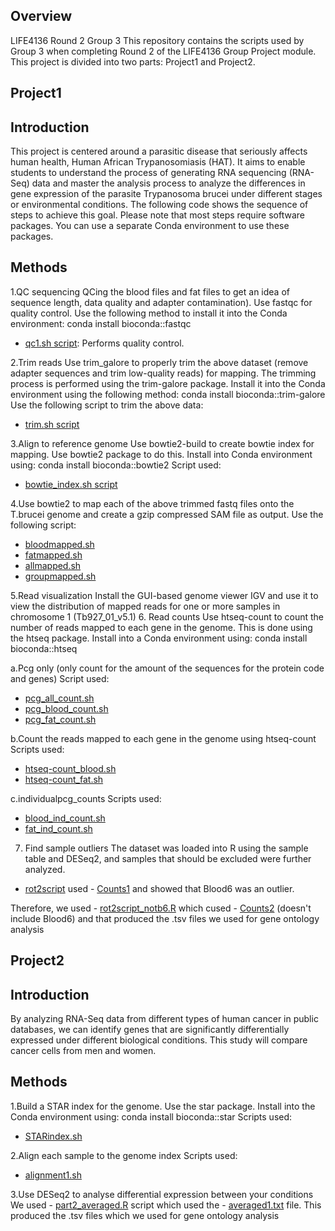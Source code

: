 ## Overview
LIFE4136 Round 2 Group 3 This repository contains the scripts used by Group 3 when completing Round 2 of the LIFE4136 Group Project module. This project is divided into two parts: Project1 and Project2.
## Project1
## Introduction
This project is centered around a parasitic disease that seriously affects human health, Human African Trypanosomiasis (HAT). It aims to enable students to understand the process of generating RNA sequencing (RNA-Seq) data and master the analysis process to analyze the differences in gene expression of the parasite Trypanosoma brucei under different stages or environmental conditions. The following code shows the sequence of steps to achieve this goal. Please note that most steps require software packages. You can use a separate Conda environment to use these packages.
## Methods
1.QC sequencing
QCing the blood files and fat files to get an idea of ​​sequence length, data quality and adapter contamination). Use fastqc for quality control. Use the following method to install it into the Conda environment:
conda install bioconda::fastqc
- [qc1.sh script](Project1/qc1.sh): Performs quality control.

2.Trim reads
Use trim_galore to properly trim the above dataset (remove adapter sequences and trim low-quality reads) for mapping. The trimming process is performed using the trim-galore package. Install it into the Conda environment using the following method:
conda install bioconda::trim-galore
Use the following script to trim the above data: 
- [trim.sh script](Project1/trim.sh)

3.Align to reference genome
Use bowtie2-build to create bowtie index for mapping. Use bowtie2 package to do this. Install into Conda environment using:
conda install bioconda::bowtie2
Script used: 
- [bowtie_index.sh script](Project1/bowtie_index.sh)

4.Use bowtie2 to map each of the above trimmed fastq files onto the T.brucei genome and create a gzip compressed SAM file as output.
Use the following script:
- [bloodmapped.sh](Project1/bloodmapped.sh)
- [fatmapped.sh](Project1/fatmapped.sh)
- [allmapped.sh](Project1/allmapped.sh)
- [groupmapped.sh](Project1/groupmapped.sh)

5.Read visualization
Install the GUI-based genome viewer IGV and use it to view the distribution of mapped reads for one or more samples in chromosome 1 (Tb927_01_v5.1)
6. Read counts
Use htseq-count to count the number of reads mapped to each gene in the genome. This is done using the htseq package. Install into a Conda environment using:
conda install bioconda::htseq

a.Pcg only (only count for the amount of the sequences for the protein code and genes)
Script used:
- [pcg_all_count.sh](Project1/pcg_all_count.sh)
- [pcg_blood_count.sh](Project1/pcg_blood_count.sh)
- [pcg_fat_count.sh](Project1/pcg_fat_count.sh)

b.Count the reads mapped to each gene in the genome using htseq-count
Scripts used:
- [htseq-count_blood.sh](Project1/htseq-count_blood.sh)
- [htseq-count_fat.sh](Project1/htseq-count_fat.sh)

c.individualpcg_counts
Scripts used:
- [blood_ind_count.sh](Project1/blood_ind_count.sh)
- [fat_ind_count.sh](Project1/fat_ind_count.sh)

7. Find sample outliers
The dataset was loaded into R using the sample table and DESeq2, and samples that should be excluded were further analyzed.
- [rot2script](Project1/rot2script) used - [Counts1](Project1/Counts1) and showed that Blood6 was an outlier.

Therefore, we used - [rot2script_notb6.R](Project1/rot2script_notb6.R) which cused - [Counts2](Project1/Counts2) (doesn't include Blood6) and that produced the .tsv files we used for gene ontology analysis

## Project2
## Introduction
By analyzing RNA-Seq data from different types of human cancer in public databases, we can identify genes that are significantly differentially expressed under different biological conditions. This study will compare cancer cells from men and women.
## Methods
1.Build a STAR index for the genome. Use the star package. Install into the Conda environment using:
conda install bioconda::star
Scripts used:
- [STARindex.sh](Project2/STARindex.sh)

2.Align each sample to the genome index
Scripts used:
- [alignment1.sh](Project2/alignment1.sh)

3.Use DESeq2 to analyse differential expression between your conditions
We used - [part2_averaged.R](Project2/part2_averaged.R) script which used the - [averaged1.txt](Project2/averaged1.txt) file. This produced the .tsv files which we used for gene ontology analysis
